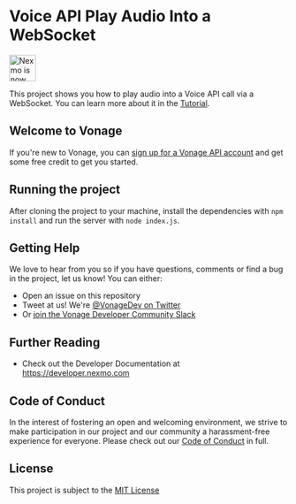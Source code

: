 # Voice API Play Audio Into a WebSocket

<img src="https://developer.nexmo.com/assets/images/Vonage_Nexmo.svg" height="48px" alt="Nexmo is now known as Vonage" />

This project shows you how to play audio into a Voice API call via a WebSocket. You can learn more about it in the [Tutorial](LINKHERE).

## Welcome to Vonage

If you're new to Vonage, you can [sign up for a Vonage API account](https://dashboard.nexmo.com/sign-up?utm_source=DEV_REL&utm_medium=github&utm_campaign=swift-ncco-aws-lambda) and get some free credit to get you started.


## Running the project

After cloning the project to your machine, install the dependencies with `npm install` and run the server with `node index.js`.

## Getting Help

We love to hear from you so if you have questions, comments or find a bug in the project, let us know! You can either:

* Open an issue on this repository
* Tweet at us! We're [@VonageDev on Twitter](https://twitter.com/VonageDev)
* Or [join the Vonage Developer Community Slack](https://developer.nexmo.com/community/slack)

## Further Reading

* Check out the Developer Documentation at <https://developer.nexmo.com>


## Code of Conduct

In the interest of fostering an open and welcoming environment, we strive to make participation in our project and our community a harassment-free experience for everyone. Please check out our [Code of Conduct][coc] in full.

## License

This project is subject to the [MIT License][license]

[contribadge]: https://img.shields.io/badge/contributions-welcome-brightgreen.svg?style=flat "Contributions Welcome"

[coc]: CODE_OF_CONDUCT.md "Code of Conduct"
[license]: LICENSE "MIT License"



